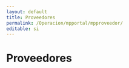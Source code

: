 ```yaml
---
layout: default
title: Proveedores
permalink: /Operacion/mpportal/mpproveedor/
editable: si
---
```


# Proveedores

